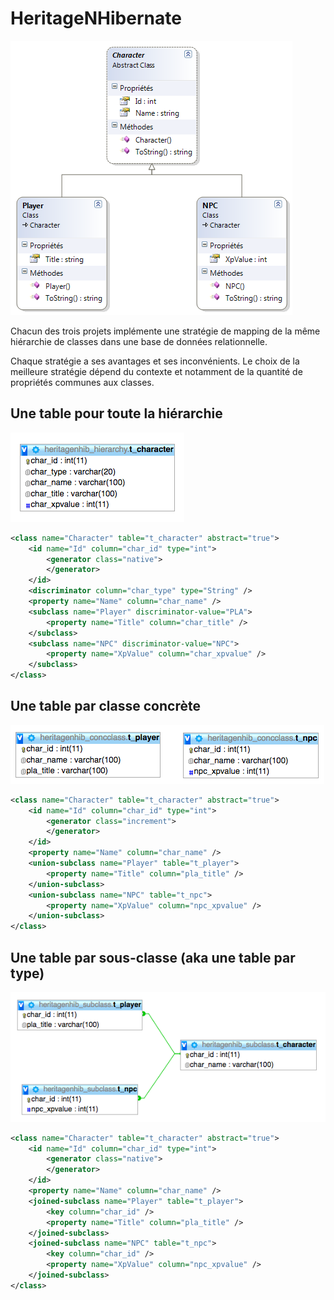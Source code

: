 # HeritageNHibernate

![](hierarchy.png)

Chacun des trois projets implémente une stratégie de mapping de la même hiérarchie de classes dans une base de données relationnelle. 

Chaque stratégie a ses avantages et ses inconvénients. Le choix de la meilleure stratégie dépend du contexte et notamment de la quantité de propriétés communes aux classes.

## Une table pour toute la hiérarchie

![](mapping_hierarchy.png)

```xml
<class name="Character" table="t_character" abstract="true">
    <id name="Id" column="char_id" type="int">
        <generator class="native">
        </generator>
    </id>
    <discriminator column="char_type" type="String" />
    <property name="Name" column="char_name" />
    <subclass name="Player" discriminator-value="PLA">
        <property name="Title" column="char_title" />
    </subclass>
    <subclass name="NPC" discriminator-value="NPC">
        <property name="XpValue" column="char_xpvalue" />
    </subclass>
</class>
```

## Une table par classe concrète

![](mapping_concclass.png)

```xml
<class name="Character" table="t_character" abstract="true">
    <id name="Id" column="char_id" type="int">
        <generator class="increment">
        </generator>
    </id>
    <property name="Name" column="char_name" />
    <union-subclass name="Player" table="t_player">
        <property name="Title" column="pla_title" />
    </union-subclass>
    <union-subclass name="NPC" table="t_npc">
        <property name="XpValue" column="npc_xpvalue" />
    </union-subclass>
</class>
```

## Une table par sous-classe (aka une table par type)

![](mapping_subclass.png)

```xml
<class name="Character" table="t_character" abstract="true">
    <id name="Id" column="char_id" type="int">
        <generator class="native">
        </generator>
    </id>
    <property name="Name" column="char_name" />
    <joined-subclass name="Player" table="t_player">
        <key column="char_id" />
        <property name="Title" column="pla_title" />
    </joined-subclass>
    <joined-subclass name="NPC" table="t_npc">
        <key column="char_id" />
        <property name="XpValue" column="npc_xpvalue" />
    </joined-subclass>
</class>
```

